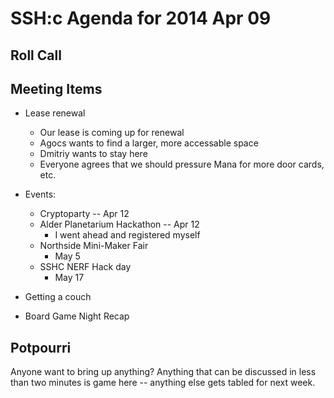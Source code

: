 SSH:c Agenda for 2014 Apr 09
============================

Roll Call
---------

Meeting Items
-------------

- Lease renewal
	- Our lease is coming up for renewal
	- Agocs wants to find a larger, more accessable space
	- Dmitriy wants to stay here
	- Everyone agrees that we should pressure Mana for more door cards, etc.
- Events:
	- Cryptoparty -- Apr 12
	- Alder Planetarium Hackathon -- Apr 12
		- I went ahead and registered myself
	- Northside Mini-Maker Fair
		- May 5
	- SSHC NERF Hack day
		- May 17

- Getting a couch

- Board Game Night Recap

Potpourri
---------

Anyone want to bring up anything? Anything that can be discussed in less than two minutes is game here -- anything else gets tabled for next week.
